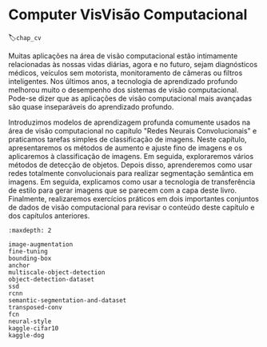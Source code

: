 # Computer VisVisão Computacional
:label:`chap_cv`


Muitas aplicações na área de visão computacional estão intimamente relacionadas às nossas vidas diárias, agora e no futuro, sejam diagnósticos médicos, veículos sem motorista, monitoramento de câmeras ou filtros inteligentes. Nos últimos anos, a tecnologia de aprendizado profundo melhorou muito o desempenho dos sistemas de visão computacional. Pode-se dizer que as aplicações de visão computacional mais avançadas são quase inseparáveis ​​do aprendizado profundo.

Introduzimos modelos de aprendizagem profunda comumente usados ​​na área de visão computacional no capítulo "Redes Neurais Convolucionais" e praticamos tarefas simples de classificação de imagens. Neste capítulo, apresentaremos os métodos de aumento e ajuste fino de imagens e os aplicaremos à classificação de imagens. Em seguida, exploraremos vários métodos de detecção de objetos. Depois disso, aprenderemos como usar redes totalmente convolucionais para realizar segmentação semântica em imagens. Em seguida, explicamos como usar a tecnologia de transferência de estilo para gerar imagens que se parecem com a capa deste livro. Finalmente, realizaremos exercícios práticos em dois importantes conjuntos de dados de visão computacional para revisar o conteúdo deste capítulo e dos capítulos anteriores.

```toc
:maxdepth: 2

image-augmentation
fine-tuning
bounding-box
anchor
multiscale-object-detection
object-detection-dataset
ssd
rcnn
semantic-segmentation-and-dataset
transposed-conv
fcn
neural-style
kaggle-cifar10
kaggle-dog
```

<!--stackedit_data:
eyJoaXN0b3J5IjpbLTE0NjQwMTY5MDhdfQ==
-->